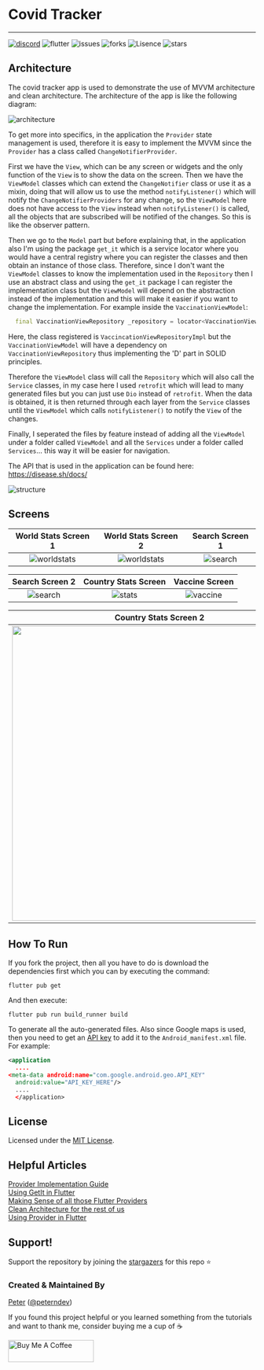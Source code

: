 # Covid Tracker
--------

[![discord](https://img.shields.io/badge/Discord-7289DA?style=for-the-badge&logo=discord&logoColor=white)](https://discord.gg/3t3steGXqN) ![flutter](https://img.shields.io/badge/Flutter-02569B?style=for-the-badge&logo=flutter&logoColor=white)
![issues](https://img.shields.io/github/issues/PeterHdd/covid_tracker?style=for-the-badge)
![forks](https://img.shields.io/github/forks/PeterHdd/covid_tracker?style=for-the-badge)
![Lisence](https://img.shields.io/github/license/PeterHdd/covid_tracker?style=for-the-badge)
![stars](https://img.shields.io/github/stars/PeterHdd/covid_tracker?style=for-the-badge)


## Architecture

The covid tracker app is used to demonstrate the use of MVVM architecture and clean architecture. The architecture of the app is like the following diagram:

![architecture](images/architecture.png)

To get more into specifics, in the application the `Provider` state management is used, therefore it is easy to implement the MVVM since the `Provider` has a class called `ChangeNotifierProvider`.

First we have the `View`, which can be any screen or widgets and the only function of the `View` is to show the data on the screen. Then we have the `ViewModel` classes which can extend the `ChangeNotifier` class or use it as a mixin, doing that will allow us to use the method `notifyListener()` which will notify the `ChangeNotifierProviders` for any change, so the `ViewModel` here does not have access to the `View` instead when `notifyListener()` is called, all the objects that are subscribed will be notified of the changes. So this is like the observer pattern.

Then we go to the `Model` part but before explaining that, in the application also I'm using the package `get_it` which is a service locator where you would have a central registry where you can register the classes and then obtain an instance of those class. Therefore, since I don't want the `ViewModel` classes to know the implementation used in the `Repository` then I use an abstract class and using the `get_it` package I can register the implementation class but the `ViewModel` will depend on the abstraction instead of the implementation and this will make it easier if you want to change the implementation. For example inside the `VaccinationViewModel`:

```dart
  final VaccinationViewRepository _repository = locator<VaccinationViewRepository>();
```

Here, the class registered is `VaccincationViewRepositoryImpl` but the `VaccinationViewModel` will have a dependency on `VaccinationViewRepository` thus implementing the 'D' part in SOLID principles.

Therefore the `ViewModel` class will call the `Repository` which will also call the `Service` classes, in my case here I used `retrofit` which will lead to many generated files but you can just use `Dio` instead of `retrofit`. When the data is obtained, it is then returned through each layer from the `Service` classes until the `ViewModel` which calls `notifyListener()` to notify the `View` of the changes.

Finally, I seperated the files by feature instead of adding all the `ViewModel` under a folder called `ViewModel` and all the `Services` under a folder called `Services`... this way it will be easier for navigation.

The API that is used in the application can be found here: https://disease.sh/docs/

![structure](images/structure.png)


## Screens

World Stats Screen 1 | World Stats Screen 2 | Search Screen 1|
:------------:|:-----------:|:--------------:|
![worldstats](images/world-stats.png)|![worldstats](images/chart.png)|![search](images/search.png) |

| Search Screen 2 | Country Stats Screen | Vaccine Screen
:--------------:|:--------------:|:--------------:|
![search](images/search_country.png)|![stats](images/country_stats.png) | ![vaccine](images/map_vaccine.png)

Country Stats Screen 2|
:--------------:|
<img src="images/country_vaccine.png" width="600"> |


## How To Run

If you fork the project, then all you have to do is download the dependencies first which you can by executing the command:

```
flutter pub get
```

And then execute:

```
flutter pub run build_runner build
```
To generate all the auto-generated files. 
Also since Google maps is used, then you need to get an [API key](https://developers.google.com/maps/documentation/javascript/get-api-key) to add it to the `Android_manifest.xml` file. For example:

```xml
<application
  ....
<meta-data android:name="com.google.android.geo.API_KEY"
  android:value="API_KEY_HERE"/>
  ....
  </application>
```

## License

Licensed under the [MIT License](https://github.com/PeterHdd/covid_tracker/blob/master/LICENSE).

## Helpful Articles

[Provider Implementation Guide](https://www.filledstacks.com/post/flutter-architecture-my-provider-implementation-guide/) <br>
[Using GetIt in Flutter](https://petercoding.com/flutter/2021/07/21/using-get-it-in-flutter/) <br>
[Making Sense of all those Flutter Providers](https://medium.com/flutter-community/making-sense-all-of-those-flutter-providers-e842e18f45dd) <br>
[Clean Architecture for the rest of us](https://pusher.com/tutorials/clean-architecture-introduction/) <br>
[Using Provider in Flutter](https://petercoding.com/flutter/2021/07/11/using-provider-in-flutter/)

## Support!
Support the repository by joining the [stargazers](https://github.com/PeterHdd/covid_tracker/stargazers) for this repo ⭐

### Created & Maintained By

[Peter](https://github.com/peterhdd) ([@peterndev](https://www.twitter.com/peterndev))

If you found this project helpful or you learned something from the tutorials and want to thank me, consider buying me a cup of :coffee:

<a href="https://www.buymeacoffee.com/peterhaddad" target="_blank"><img src="https://cdn.buymeacoffee.com/buttons/v2/default-red.png" alt="Buy Me A Coffee" height= "45px" width="174px"></a>
